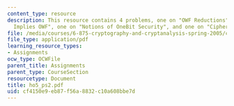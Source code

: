 ```yaml
---
content_type: resource
description: This resource contains 4 problems, one on "OWF Reductions", one on "GM
  Implies OWF", one on "Notions of OneBit Security", and one on "Ciphertext Expansion".
file: /media/courses/6-875-cryptography-and-cryptanalysis-spring-2005/cf4150e9eb87f56a8832c10a608bbe7d_ho5_ps2.pdf
file_type: application/pdf
learning_resource_types:
- Assignments
ocw_type: OCWFile
parent_title: Assignments
parent_type: CourseSection
resourcetype: Document
title: ho5_ps2.pdf
uid: cf4150e9-eb87-f56a-8832-c10a608bbe7d
---
```

